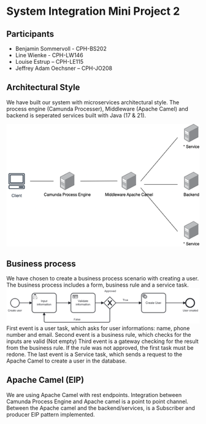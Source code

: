 # System Integration Mini Project 2
## Participants
* Benjamin Sommervoll - CPH-BS202
* Line Wienke - CPH-LW146  
* Louise Estrup – CPH-LE115 
* Jeffrey Adam Oechsner – CPH-JO208

## Architectural Style
We have built our system with microservices architectural style. The process engine (Camunda Processer), Middleware (Apache Camel) and backend is seperated services built with Java (17 & 21). 

![alt text](https://github.com/pl0xi/System_Integration_assignment-2/blob/main/Server_architecture_diagram.png)

## Business process
We have chosen to create a business process scenario with creating a user. The business process includes a form, business rule and a service task. 
![alt text](https://github.com/pl0xi/System_Integration_assignment-2/blob/main/Business_process_diagram.png)
First event is a user task, which asks for user informations: name, phone number and email.
Second event is a business rule, which checks for the inputs are valid (Not empty)
Third event is a gateway checking for the result from the business rule. If the rule was not approved, the first task must be redone. The last event is a Service task, which sends a request to the Apache Camel to create a user in the database.

## Apache Camel (EIP)
We are using Apache Camel with rest endpoints. 
Integration between Camunda Process Engine and Apache camel is a point to point channel. 
Between the Apache camel and the backend/services, is a Subscriber and producer EIP pattern implemented. 
